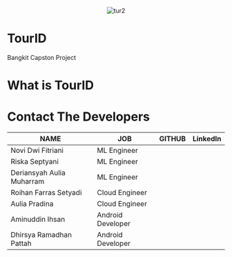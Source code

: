 <p align="center">
    <img src="https://github.com/TourID/Machine-Learning/assets/159881870/e6be832b-8bc3-4259-9508-7ea4ba7503b6" alt="tur2">
</p>

# TourID
Bangkit Capston Project

# What is TourID


# Contact The Developers

| NAME | JOB | GITHUB |	LinkedIn |
| ------ | ------ | ------ | ------ |
| Novi Dwi Fitriani | ML Engineer |  |  |
| Riska Septyani| ML Engineer |  |  |
| Deriansyah Aulia Muharram | ML Engineer |  |  |
| Roihan Farras Setyadi | Cloud Engineer |  |  |
| Aulia Pradina | Cloud Engineer  |  |  |
| Aminuddin Ihsan | Android Developer |  |  |
| Dhirsya Ramadhan Pattah | Android Developer |  |  |
